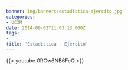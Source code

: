 ```yaml
---
banner: img/banners/estadistica-ejercito.jpg
categories:
- UC3M
date: 2014-09-02T11:03:13.000Z
tags:
- 
title: 'Estadística - Ejército'
---
```




{{< youtube 0RCw6NB6FcQ >}}
